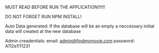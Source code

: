 MUST READ BEFORE RUN THE APPLICATION!!!!!!

DO NOT FORGET RUN NPM INSTALL!

Auto Data generated: 
If the database will be an empty a neccessary initial data will created at the new database

Admin creadentials:
email: admin@findmymovie.com
password: A112e1!11231